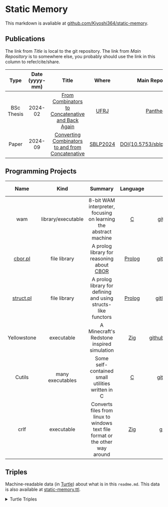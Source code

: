 # Static Memory

This markdown is avaliable at [github.com/Kiyoshi364/static-memory](github.com/Kiyoshi364/static-memory).

## Publications

The link from _Title_ is local to the git repository.
The link from _Main Repository_ is to somewhere else,
you probably should use the link in this column to refer/cite/share.

|Type|Date (yyyy-mm)|Title|Where|Main Repository|Slides|
|:---:|:---:|:---:|:---:|:---:|:---:|
|BSc Thesis|2024-02|[From Combinators to Concatenative and Back Again](./publications/From_Combinators_to_Concatenative_and_Back_Again.pdf)|[UFRJ](https://ufrj.br/en/)|[Pantheon](http://hdl.handle.net/11422/22871)|[slides pt-BR](./publications/From_Combinators_to_Concatenative_and_Back_Again_slides.pdf)|
|Paper|2024-09|[Converting Combinators to and from Concatenative](./publications/Converting_Combinators_to_and_from_Concatenative.pdf)|[SBLP2024](https://cbsoft.sbc.org.br/2024/sblp/?lang=en)|[DOI(10.5753/sblp.2024.3460)](https://doi.org/10.5753/sblp.2024.3460)|[slides](./publications/Converting_Combinators_to_and_from_Concatenative_slides.pdf)|


## Programming Projects

|Name|Kind|Summary|Language|Main Repository|Mirrors|Last Updated|
|:---:|:---:|:---:|:---:|:---:|:---:|:---:|
|wam|library/executable|8-bit WAM interpreter, focusing on learning the abstract machine|[C](https://en.wikipedia.org/wiki/C_(programming_language))|[github.com/Kiyoshi364/wam](https://github.com/Kiyoshi364/wam)|-|2025-03|
|[cbor.pl](https://gitlab.com/Hashi364/cbor-pl/blob/main/cbor.pl)|file library|A prolog library for reasoning about [CBOR](https://en.wikipedia.org/wiki/CBOR)|[Prolog](https://en.wikipedia.org/wiki/Prolog)|[gitlab.com/Hashi364/cbor-pl](https://gitlab.com/Hashi364/cbor-pl)|[github.com/Kiyoshi364/cbor-pl](https://github.com/Kiyoshi364/cbor-pl)|2025-02|
|[struct.pl](https://gitlab.com/Hashi364/struct-pl/blob/main/struct.pl)|file library|A prolog library for defining and using structs-like functors|[Prolog](https://en.wikipedia.org/wiki/Prolog)|[gitlab.com/Hashi364/struct-pl](https://gitlab.com/Hashi364/struct-pl)|[github.com/Kiyoshi364/struct-pl](https://github.com/Kiyoshi364/struct-pl)|2025-02|
|Yellowstone|executable|A Minecraft's Redstone inspired simulation|[Zig](https://ziglang.org/)|[github.com/Kiyoshi364/yellowstone](https://github.com/Kiyoshi364/yellowstone)|-|2024-06|
|Cutils|many executables|Some self-contained small utilities written in C|[C](https://en.wikipedia.org/wiki/C_(programming_language))|[github.com/Kiyoshi364/cutils](https://github.com/Kiyoshi364/cutils)|-|2024-06|
|crlf|executable|Converts files from linux to windows text file format or the other way around|[Zig](https://ziglang.org/)|[github.com/Kiyoshi364/crlf](https://github.com/Kiyoshi364/crlf)|-|2022-08|


## Triples

Machine-readable data (in [Turtle](https://en.wikipedia.org/wiki/Turtle_(syntax)))
about what is in this `readme.md`.
This data is also available at [static-memory.ttl](./static-memory.ttl).

<details><summary>Turtle Triples</summary>

```ttl
@prefix foaf: <http://xmlns.com/foaf/0.1/> .
@prefix rdf: <http://www.w3.org/1999/02/22-rdf-syntax-ns#> .
@prefix rdfs: <http://www.w3.org/2000/01/rdf-schema#> .
@prefix xsd: <http://www.w3.org/2001/XMLSchema#> .
@prefix : <http://github.com/Kiyoshi364/static-memory#> .

:me
  foaf:firstName "Daniel Kiyoshi"@pt-BR ;
  foaf:homepage <https://github.com/Kiyoshi364/static-memory> ;
  foaf:made
    :projects\/cbor.pl ,
    :projects\/crlf ,
    :projects\/cutils ,
    :projects\/struct.pl ,
    :projects\/wam ,
    :projects\/yellowstone ,
    :publications\/converting%20combinators%20to%20and%20from%20concatenative.pdf ,
    :publications\/from%20combinators%20to%20concatenative%20and%20back%20again.pdf ;
  foaf:mbox_sha1sum "a638c7eafa7ba4bbe8b9cab7281113798d09da13"^^xsd:hexBinary ;
  foaf:name "Daniel K Hashimoto"@pt-BR ;
  foaf:nick
    "Hashi364"^^xsd:string ,
    "Kiyoshi364"^^xsd:string ;
  foaf:publications <https://github.com/Kiyoshi364/static-memory> ;
  foaf:schoolHomepage <https://dcc.ufrj.br/> ;
  rdf:type foaf:Person ;
  rdfs:label "Daniel K Hashimoto"@pt-BR .

:projects\/cbor.pl
  :kind "file library"^^xsd:string ;
  :last_updated "2025-02"^^xsd:gYearMonth ;
  :programming_language_link <https://en.wikipedia.org/wiki/Prolog> ;
  :programming_language_name "Prolog"^^xsd:string ;
  :summary "A prolog library for reasoning about [CBOR](https://en.wikipedia.org/wiki/CBOR)"^^xsd:string ;
  foaf:homePage <https://gitlab.com/Hashi364/cbor-pl> ;
  foaf:name "cbor.pl"^^xsd:string ;
  foaf:page
    <https://github.com/Kiyoshi364/cbor-pl> ,
    <https://gitlab.com/Hashi364/cbor-pl> ;
  rdfs:label "cbor.pl"^^xsd:string .

:projects\/crlf
  :kind "executable"^^xsd:string ;
  :last_updated "2022-08"^^xsd:gYearMonth ;
  :programming_language_link <https://ziglang.org/> ;
  :programming_language_name "Zig"^^xsd:string ;
  :summary "Converts files from linux to windows text file format or the other way around"^^xsd:string ;
  foaf:homePage <https://github.com/Kiyoshi364/crlf> ;
  foaf:name "crlf"^^xsd:string ;
  foaf:page <https://github.com/Kiyoshi364/crlf> ;
  rdfs:label "crlf"^^xsd:string .

:projects\/cutils
  :kind "many executables"^^xsd:string ;
  :last_updated "2024-06"^^xsd:gYearMonth ;
  :programming_language_link <https://en.wikipedia.org/wiki/C_(programming_language)> ;
  :programming_language_name "C"^^xsd:string ;
  :summary "Some self-contained small utilities written in C"^^xsd:string ;
  foaf:homePage <https://github.com/Kiyoshi364/cutils> ;
  foaf:name "Cutils"^^xsd:string ;
  foaf:page <https://github.com/Kiyoshi364/cutils> ;
  rdfs:label "Cutils"^^xsd:string .

:projects\/struct.pl
  :kind "file library"^^xsd:string ;
  :last_updated "2025-02"^^xsd:gYearMonth ;
  :programming_language_link <https://en.wikipedia.org/wiki/Prolog> ;
  :programming_language_name "Prolog"^^xsd:string ;
  :summary "A prolog library for defining and using structs-like functors"^^xsd:string ;
  foaf:homePage <https://gitlab.com/Hashi364/struct-pl> ;
  foaf:name "struct.pl"^^xsd:string ;
  foaf:page
    <https://github.com/Kiyoshi364/struct-pl> ,
    <https://gitlab.com/Hashi364/struct-pl> ;
  rdfs:label "struct.pl"^^xsd:string .

:projects\/wam
  :kind "library/executable"^^xsd:string ;
  :last_updated "2025-03"^^xsd:gYearMonth ;
  :programming_language_link <https://en.wikipedia.org/wiki/C_(programming_language)> ;
  :programming_language_name "C"^^xsd:string ;
  :summary "8-bit WAM interpreter, focusing on learning the abstract machine"^^xsd:string ;
  foaf:homePage <https://github.com/Kiyoshi364/wam> ;
  foaf:name "wam"^^xsd:string ;
  foaf:page <https://github.com/Kiyoshi364/wam> ;
  rdfs:label "wam"^^xsd:string .

:projects\/yellowstone
  :kind "executable"^^xsd:string ;
  :last_updated "2024-06"^^xsd:gYearMonth ;
  :programming_language_link <https://ziglang.org/> ;
  :programming_language_name "Zig"^^xsd:string ;
  :summary "A Minecraft's Redstone inspired simulation"^^xsd:string ;
  foaf:homePage <https://github.com/Kiyoshi364/yellowstone> ;
  foaf:name "Yellowstone"^^xsd:string ;
  foaf:page <https://github.com/Kiyoshi364/yellowstone> ;
  rdfs:label "Yellowstone"^^xsd:string .

:publications\/converting%20combinators%20to%20and%20from%20concatenative.pdf
  :date "2024-09"^^xsd:gYearMonth ;
  :doc :publications\/Converting_Combinators_to_and_from_Concatenative.pdf ;
  :slides_link :publications\/Converting_Combinators_to_and_from_Concatenative_slides.pdf ;
  :slides_name "slides"^^xsd:string ;
  :type "Paper"^^xsd:string ;
  :where_link <https://cbsoft.sbc.org.br/2024/sblp/?lang=en> ;
  :where_name "SBLP2024"^^xsd:string ;
  foaf:homepage <https://doi.org/10.5753/sblp.2024.3460> ;
  foaf:name "Converting Combinators to and from Concatenative"^^xsd:string ;
  foaf:page <https://doi.org/10.5753/sblp.2024.3460> ;
  rdfs:label "Converting Combinators to and from Concatenative"^^xsd:string .

:publications\/from%20combinators%20to%20concatenative%20and%20back%20again.pdf
  :date "2024-02"^^xsd:gYearMonth ;
  :doc :publications\/From_Combinators_to_Concatenative_and_Back_Again.pdf ;
  :slides_link :publications\/From_Combinators_to_Concatenative_and_Back_Again_slides.pdf ;
  :slides_name "slides pt-BR"^^xsd:string ;
  :type "BSc Thesis"^^xsd:string ;
  :where_link <https://ufrj.br/en/> ;
  :where_name "UFRJ"^^xsd:string ;
  foaf:homepage <http://hdl.handle.net/11422/22871> ;
  foaf:name "From Combinators to Concatenative and Back Again"^^xsd:string ;
  foaf:page <http://hdl.handle.net/11422/22871> ;
  rdfs:label "From Combinators to Concatenative and Back Again"^^xsd:string .
```
</details>
